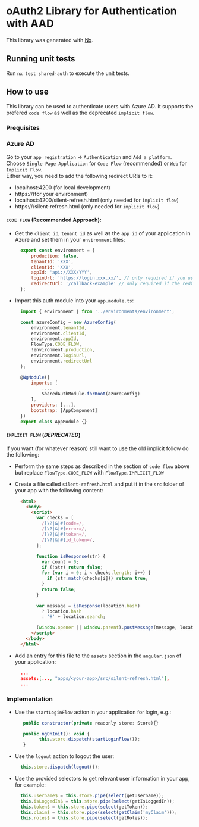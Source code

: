 # oAuth2 Library for Authentication with AAD

This library was generated with [Nx](https://nx.dev).

## Running unit tests

Run `nx test shared-auth` to execute the unit tests.

## How to use

This library can be used to authenticate users with Azure AD. It supports the prefered `code flow` as well as the deprecated `implicit flow`.


### Prequisites

### Azure AD

Go to your `app registration` -> `Authentication` and `Add a platform`.  
Choose `Single Page Application` for `Code Flow` (recommended) or `Web` for `Implicit Flow`.  
Either way, you need to add the following redirect URIs to it:  
- localhost:4200 (for local development)
- https://<your-domain>(for your environment)
- localhost:4200/silent-refresh.html (only needed for `implicit flow`)
- https://<your-domain>/silent-refresh.html (only needed for `implicit flow`)

#### `CODE FLOW` (Recommended Approach):

- Get the `client id`, `tenant id` as well as the `app id` of your application in Azure and set them in your `environment` files:
  ```js
    export const environment = {
        production: false,
        tenantId: 'XXX',
        clientId: 'XXX',
        appId: 'api://XXX/YYY',
        loginUrl: 'https://login.xxx.xx/', // only required if you use another azure tenant
        redirectUrl: '/callback-example' // only required if the redirect url should not be root
    };

  ```
- Import this auth module into your `app.module.ts`:   
  ```js
    import { environment } from '../environments/environment';

    const azureConfig = new AzureConfig(
        environment.tenantId,
        environment.clientId,
        environment.appId,
        FlowType.CODE_FLOW,
        !environment.production,
        environment.loginUrl,
        environment.redirectUrl
    );

    @NgModule({
        imports: [
            ....
            SharedAuthModule.forRoot(azureConfig)
        ],
        providers: [...],
        bootstrap: [AppComponent]
    })
    export class AppModule {}
  ```

#### `IMPLICIT FLOW` (*DEPRECATED*)

If you want (for whatever reason) still want to use the old implicit follow do the following:  

- Perform the same steps as described in the section of `code flow` above but replace `FlowType.CODE_FLOW` with `FlowType.IMPLICIT_FLOW`

- Create a file called `silent-refresh.html` and put it in the `src` folder of your app with the following content:
  ```html
    <html>
      <body>
        <script>
          var checks = [
            /[\?|&|#]code=/,
            /[\?|&|#]error=/,
            /[\?|&|#]token=/,
            /[\?|&|#]id_token=/,
          ];

          function isResponse(str) {
            var count = 0;
            if (!str) return false;
            for (var i = 0; i < checks.length; i++) {
              if (str.match(checks[i])) return true;
            }
            return false;
          }

          var message = isResponse(location.hash)
            ? location.hash
            : '#' + location.search;

          (window.opener || window.parent).postMessage(message, location.origin);
        </script>
      </body>
    </html>
  ```
- Add an entry for this file to the `assets` section in the `angular.json` of your application:
  ```json
    ...
    assets:[..., "apps/<your-app>/src/silent-refresh.html"],
    ...
  ```


### Implementation

* Use the `startLoginFlow` action in your application for login, e.g.:
   ```js
      public constructor(private readonly store: Store){}

      public ngOnInit(): void {
            this.store.dispatch(startLoginFlow());
      }
   ```
* Use the `logout` action to logout the user:
    ```js
      this.store.dispatch(logout());
    ```
* Use the provided selectors to get relevant user information in your app, for example:
    ```js
      this.username$ = this.store.pipe(select(getUsername));
      this.isLoggedIn$ = this.store.pipe(select(getIsLoggedIn));
      this.token$ = this.store.pipe(select(getToken));
      this.claim$ = this.store.pipe(select(getClaim('myClaim')));
      this.roles$ = this.store.pipe(select(getRoles));
    ```
